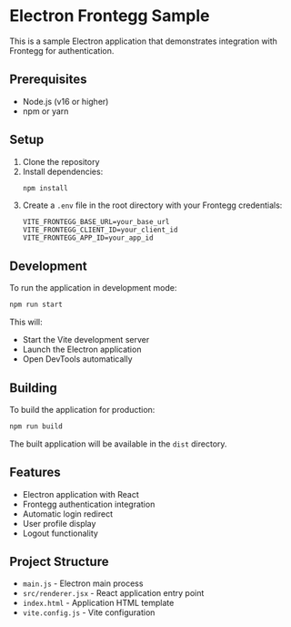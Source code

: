 # Electron Frontegg Sample

This is a sample Electron application that demonstrates integration with Frontegg for authentication.

## Prerequisites

- Node.js (v16 or higher)
- npm or yarn

## Setup

1. Clone the repository
2. Install dependencies:
   ```bash
   npm install
   ```
3. Create a `.env` file in the root directory with your Frontegg credentials:
   ```
   VITE_FRONTEGG_BASE_URL=your_base_url
   VITE_FRONTEGG_CLIENT_ID=your_client_id
   VITE_FRONTEGG_APP_ID=your_app_id
   ```

## Development

To run the application in development mode:

```bash
npm run start
```

This will:
- Start the Vite development server
- Launch the Electron application
- Open DevTools automatically

## Building

To build the application for production:

```bash
npm run build
```

The built application will be available in the `dist` directory.

## Features

- Electron application with React
- Frontegg authentication integration
- Automatic login redirect
- User profile display
- Logout functionality

## Project Structure

- `main.js` - Electron main process
- `src/renderer.jsx` - React application entry point
- `index.html` - Application HTML template
- `vite.config.js` - Vite configuration 